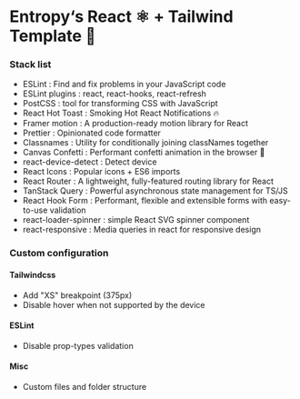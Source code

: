 # Entropy‘s React ⚛️ + Tailwind Template 🚀

### Stack list

- ESLint : Find and fix problems in your JavaScript code
- ESLint plugins : react, react-hooks, react-refresh
- PostCSS : tool for transforming CSS with JavaScript
- React Hot Toast : Smoking Hot React Notifications 🔥
- Framer motion : A production-ready motion library for React
- Prettier : Opinionated code formatter
- Classnames : Utility for conditionally joining classNames together
- Canvas Confetti : Performant confetti animation in the browser 🎉
- react-device-detect : Detect device
- React Icons : Popular icons + ES6 imports
- React Router : A lightweight, fully-featured routing library for React
- TanStack Query : Powerful asynchronous state management for TS/JS
- React Hook Form : Performant, flexible and extensible forms with easy-to-use validation
- react-loader-spinner : simple React SVG spinner component
- react-responsive : Media queries in react for responsive design

### Custom configuration

#### Tailwindcss

- Add "XS" breakpoint (375px)
- Disable hover when not supported by the device

#### ESLint

- Disable prop-types validation

#### Misc

- Custom files and folder structure
